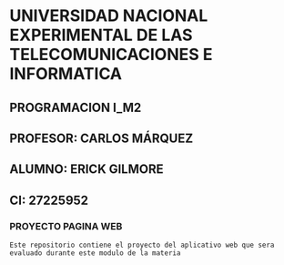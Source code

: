 # UNIVERSIDAD NACIONAL EXPERIMENTAL DE LAS TELECOMUNICACIONES E INFORMATICA
 ## PROGRAMACION I_M2
 ## PROFESOR: CARLOS MÁRQUEZ
 ## ALUMNO: ERICK GILMORE
 ## CI: 27225952

### PROYECTO PAGINA WEB

    Este repositorio contiene el proyecto del aplicativo web que sera evaluado durante este modulo de la materia
